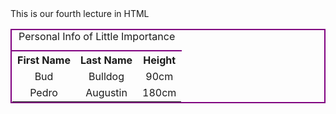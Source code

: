 <!DOCTYPE html>
<html>
<body>
<hl style="text-align: center;">This is our fourth lecture in HTML</hl>
<!--creating a table--, we have rows (tr), we have coloumms-->
<table style="width:100%; backgound-color: pink; border: 2px solid purple; text align: center;">
    <caption> Personal Info of Little Importance</caption>
    <tr style="border: 2px solid purple;">
    <tr style="text-align: center;">
        <th>First Name</th>
        <th>Last Name</th>
        <th>Height</th>
        </tr>
        <tr>
        <tr style="text-align: center;">
            <td>Bud</td>
            <td>Bulldog</td>
            <td>90cm</td> 
        </tr>
        <tr>
        <tr style="text-align: center;">
        <td>Pedro</td>  
        <td>Augustin</td>
        <td>180cm</td>
        </tr>
